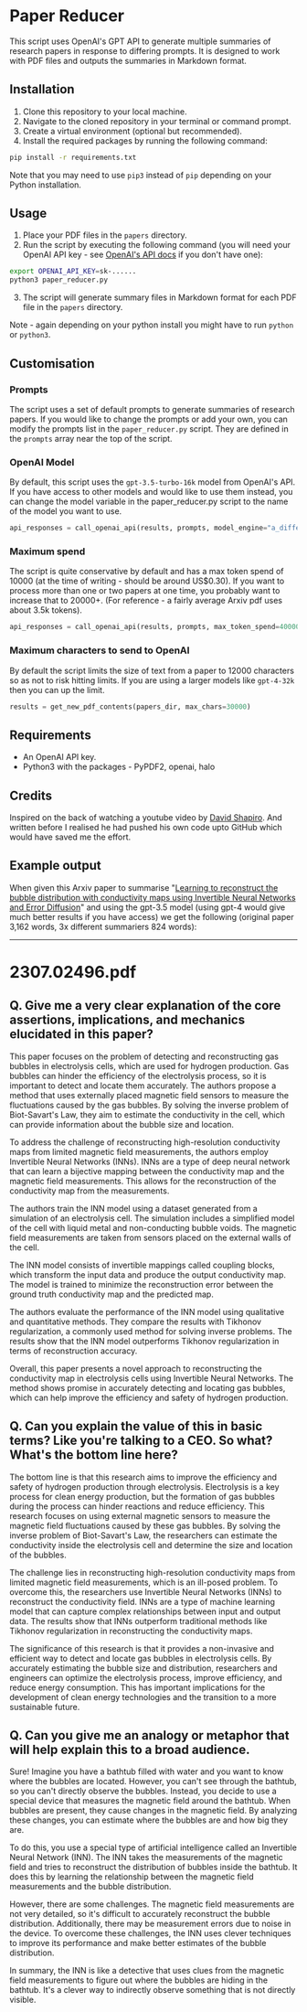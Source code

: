 # Paper Reducer

This script uses OpenAI's GPT API to generate multiple summaries of research papers in response to differing prompts. It is designed to work with PDF files and outputs the summaries in Markdown format.

## Installation

1. Clone this repository to your local machine.
2. Navigate to the cloned repository in your terminal or command prompt.
3. Create a virtual environment (optional but recommended).
4. Install the required packages by running the following command:
```sh
pip install -r requirements.txt
```
Note that you may need to use `pip3` instead of `pip` depending on your Python installation.

## Usage

1. Place your PDF files in the `papers` directory.
2. Run the script by executing the following command (you will need your OpenAI API key - see [OpenAI's API docs](https://platform.openai.com/account/api-keys) if you don't have one):
```sh
export OPENAI_API_KEY=sk-......
python3 paper_reducer.py
```
3. The script will generate summary files in Markdown format for each PDF file in the `papers` directory.

Note - again depending on your python install you might have to run `python` or `python3`.

## Customisation
### Prompts
The script uses a set of default prompts to generate summaries of research papers. If you would like to change the prompts or add your own, you can modify the prompts list in the `paper_reducer.py` script. They are defined in the `prompts` array near the top of the script.

### OpenAI Model
By default, this script uses the `gpt-3.5-turbo-16k` model from OpenAI's API. If you have access to other models and would like to use them instead, you can change the model variable in the paper_reducer.py script to the name of the model you want to use.
```python
api_responses = call_openai_api(results, prompts, model_engine="a_different_openai_model")
```

### Maximum spend
The script is quite conservative by default and has a max token spend of 10000 (at the time of writing - should be around US$0.30).  If you want to process more than one or two papers at one time, you probably want to increase that to 20000+.  (For reference - a fairly average Arxiv pdf uses about 3.5k tokens).
```python
api_responses = call_openai_api(results, prompts, max_token_spend=40000)
```

### Maximum characters to send to OpenAI
By default the script limits the size of text from a paper to 12000 characters so as not to risk hitting limits.  If you are using a larger models like `gpt-4-32k` then you can up the limit.
```python
results = get_new_pdf_contents(papers_dir, max_chars=30000)
```
## Requirements

* An OpenAI API key.
* Python3 with the packages - PyPDF2, openai, halo

## Credits

Inspired on the back of watching a youtube video by [David Shapiro](https://www.youtube.com/@DavidShapiroAutomator).  And written before I realised he had pushed his own code upto GitHub which would have saved me the effort.

## Example output
When given this Arxiv paper to summarise "[Learning to reconstruct the bubble distribution with conductivity
maps using Invertible Neural Networks and Error Diffusion](https://arxiv.org/ftp/arxiv/papers/2307/2307.02496.pdf)" and using the gpt-3.5 model (using gpt-4 would give much better results if you have access) we get the following (original paper 3,162 words, 3x different summariers 824 words):

---
# 2307.02496.pdf

## Q. Give me a very clear explanation of the core assertions, implications, and mechanics elucidated in this paper?

This paper focuses on the problem of detecting and reconstructing gas bubbles in electrolysis cells, which are used for hydrogen production. Gas bubbles can hinder the efficiency of the electrolysis process, so it is important to detect and locate them accurately. The authors propose a method that uses externally placed magnetic field sensors to measure the fluctuations caused by the gas bubbles. By solving the inverse problem of Biot-Savart's Law, they aim to estimate the conductivity in the cell, which can provide information about the bubble size and location.

To address the challenge of reconstructing high-resolution conductivity maps from limited magnetic field measurements, the authors employ Invertible Neural Networks (INNs). INNs are a type of deep neural network that can learn a bijective mapping between the conductivity map and the magnetic field measurements. This allows for the reconstruction of the conductivity map from the measurements.

The authors train the INN model using a dataset generated from a simulation of an electrolysis cell. The simulation includes a simplified model of the cell with liquid metal and non-conducting bubble voids. The magnetic field measurements are taken from sensors placed on the external walls of the cell.

The INN model consists of invertible mappings called coupling blocks, which transform the input data and produce the output conductivity map. The model is trained to minimize the reconstruction error between the ground truth conductivity map and the predicted map.

The authors evaluate the performance of the INN model using qualitative and quantitative methods. They compare the results with Tikhonov regularization, a commonly used method for solving inverse problems. The results show that the INN model outperforms Tikhonov regularization in terms of reconstruction accuracy.

Overall, this paper presents a novel approach to reconstructing the conductivity map in electrolysis cells using Invertible Neural Networks. The method shows promise in accurately detecting and locating gas bubbles, which can help improve the efficiency and safety of hydrogen production.


## Q. Can you explain the value of this in basic terms? Like you're talking to a CEO. So what? What's the bottom line here?

The bottom line is that this research aims to improve the efficiency and safety of hydrogen production through electrolysis. Electrolysis is a key process for clean energy production, but the formation of gas bubbles during the process can hinder reactions and reduce efficiency. This research focuses on using external magnetic sensors to measure the magnetic field fluctuations caused by these gas bubbles. By solving the inverse problem of Biot-Savart's Law, the researchers can estimate the conductivity inside the electrolysis cell and determine the size and location of the bubbles.

The challenge lies in reconstructing high-resolution conductivity maps from limited magnetic field measurements, which is an ill-posed problem. To overcome this, the researchers use Invertible Neural Networks (INNs) to reconstruct the conductivity field. INNs are a type of machine learning model that can capture complex relationships between input and output data. The results show that INNs outperform traditional methods like Tikhonov regularization in reconstructing the conductivity maps.

The significance of this research is that it provides a non-invasive and efficient way to detect and locate gas bubbles in electrolysis cells. By accurately estimating the bubble size and distribution, researchers and engineers can optimize the electrolysis process, improve efficiency, and reduce energy consumption. This has important implications for the development of clean energy technologies and the transition to a more sustainable future.


## Q. Can you give me an analogy or metaphor that will help explain this to a broad audience.

Sure! Imagine you have a bathtub filled with water and you want to know where the bubbles are located. However, you can't see through the bathtub, so you can't directly observe the bubbles. Instead, you decide to use a special device that measures the magnetic field around the bathtub. When bubbles are present, they cause changes in the magnetic field. By analyzing these changes, you can estimate where the bubbles are and how big they are.

To do this, you use a special type of artificial intelligence called an Invertible Neural Network (INN). The INN takes the measurements of the magnetic field and tries to reconstruct the distribution of bubbles inside the bathtub. It does this by learning the relationship between the magnetic field measurements and the bubble distribution.

However, there are some challenges. The magnetic field measurements are not very detailed, so it's difficult to accurately reconstruct the bubble distribution. Additionally, there may be measurement errors due to noise in the device. To overcome these challenges, the INN uses clever techniques to improve its performance and make better estimates of the bubble distribution.

In summary, the INN is like a detective that uses clues from the magnetic field measurements to figure out where the bubbles are hiding in the bathtub. It's a clever way to indirectly observe something that is not directly visible.
